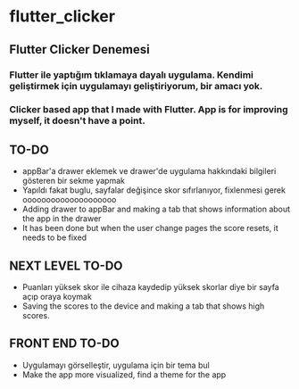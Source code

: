 # flutter_clicker
## Flutter Clicker Denemesi

### Flutter ile yaptığım tıklamaya dayalı uygulama. Kendimi geliştirmek için uygulamayı geliştiriyorum, bir amacı yok.


### Clicker based app that I made with Flutter. App is for improving myself, it doesn't have a point.

## TO-DO
- appBar'a drawer eklemek ve drawer'de uygulama hakkındaki bilgileri gösteren bir sekme yapmak 
- Yapıldı fakat buglu, sayfalar değişince skor sıfırlanıyor, fixlenmesi gerek
oooooooooooooooooooo
- Adding drawer to appBar and making a tab that shows information about the app in the drawer
- It has been done but when the user change pages the score resets, it needs to be fixed

## NEXT LEVEL TO-DO
- Puanları yüksek skor ile cihaza kaydedip yüksek skorlar diye bir sayfa açıp oraya koymak 
- Saving the scores to the device and making a tab that shows high scores.

## FRONT END TO-DO
- Uygulamayı görselleştir, uygulama için bir tema bul
- Make the app more visualized, find a theme for the app

